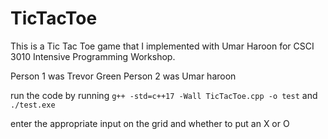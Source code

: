 # TicTacToe
This is a Tic Tac Toe game that I implemented with Umar Haroon for CSCI 3010 Intensive Programming Workshop.

Person 1 was Trevor Green
Person 2 was Umar haroon


run the code by running ```g++ -std=c++17 -Wall TicTacToe.cpp -o test``` and  ```./test.exe```

enter the appropriate input on the grid and whether to put an X or O
